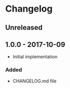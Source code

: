 # Changelog

<!-- There is always Unreleased section on the top. Subsections (Added, Changed, Fixed, Removed) should be added as needed. -->
## Unreleased

## 1.0.0 - 2017-10-09
- Initial implementation

### Added
- CHANGELOG.md file
